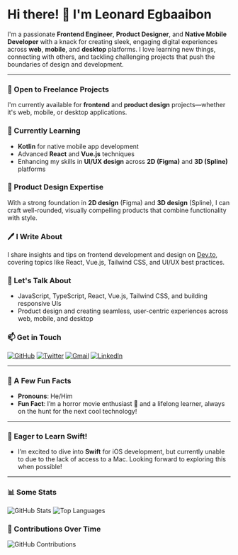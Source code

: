 # Hi there! 👋 I'm Leonard Egbaaibon

I'm a passionate **Frontend Engineer**, **Product Designer**, and **Native Mobile Developer** with a knack for creating sleek, engaging digital experiences across **web**, **mobile**, and **desktop** platforms. I love learning new things, connecting with others, and tackling challenging projects that push the boundaries of design and development.

---

### 🔭 Open to Freelance Projects
I'm currently available for **frontend** and **product design** projects—whether it's web, mobile, or desktop applications.

### 🌱 Currently Learning
- **Kotlin** for native mobile app development  
- Advanced **React** and **Vue.js** techniques  
- Enhancing my skills in **UI/UX design** across **2D (Figma)** and **3D (Spline)** platforms  

### 🎨 Product Design Expertise
With a strong foundation in **2D design** (Figma) and **3D design** (Spline), I can craft well-rounded, visually compelling products that combine functionality with style.

### 🖊️ I Write About
I share insights and tips on frontend development and design on [Dev.to](#), covering topics like React, Vue.js, Tailwind CSS, and UI/UX best practices.

### 💬 Let's Talk About
- JavaScript, TypeScript, React, Vue.js, Tailwind CSS, and building responsive UIs  
- Product design and creating seamless, user-centric experiences across web, mobile, and desktop

### 📫 Get in Touch
[![GitHub](https://img.shields.io/badge/GitHub-@leonardegbaaibon-blue?style=flat&logo=github)](https://github.com/leonardegbaaibon)
[![Twitter](https://img.shields.io/badge/Twitter-@YourHandle-1DA1F2?style=flat&logo=twitter)](https://twitter.com/YourHandle)
[![Gmail](https://img.shields.io/badge/Gmail-legbaaibon@gmail.com-red?style=flat&logo=gmail)](mailto:legbaaibon@gmail.com)
[![LinkedIn](https://img.shields.io/badge/LinkedIn-YourProfile-blue?style=flat&logo=linkedin)](https://linkedin.com/in/YourProfile)

---

### 👀 A Few Fun Facts
- **Pronouns**: He/Him  
- **Fun Fact**: I’m a horror movie enthusiast 🍿 and a lifelong learner, always on the hunt for the next cool technology!

---

### 🚀 Eager to Learn Swift!
- I’m excited to dive into **Swift** for iOS development, but currently unable to due to the lack of access to a Mac. Looking forward to exploring this when possible!

---

### 📊 Some Stats
![GitHub Stats](https://github-readme-stats.vercel.app/api?username=leonardegbaaibon&show_icons=true&theme=dracula)
![Top Languages](https://github-readme-stats.vercel.app/api/top-langs/?username=leonardegbaaibon&layout=compact&theme=dracula)


### 💼 Contributions Over Time

![GitHub Contributions](https://github-readme-stats.vercel.app/api/generating?username=leonardegbaaibon&show_icons=true&count_private=true&theme=dracula)
